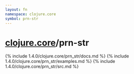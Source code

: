 ```yaml
---
layout: fn
namespace: clojure.core
symbol: prn-str
---
```


# [clojure.core](../)/prn-str

{% include 1.4.0/clojure.core/prn_str/docs.md %}
{% include 1.4.0/clojure.core/prn_str/examples.md %}
{% include 1.4.0/clojure.core/prn_str/src.md %}

